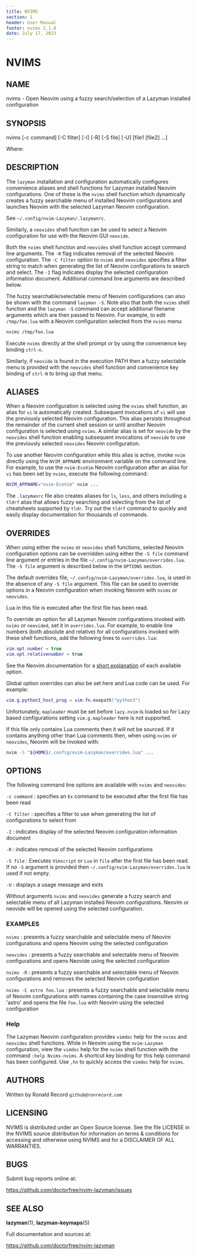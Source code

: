 ```yaml
---
title: NVIMS
section: 1
header: User Manual
footer: nvims 2.1.8
date: July 17, 2023
---
```


# NVIMS

## NAME

nvims - Open Neovim using a fuzzy search/selection of a Lazyman installed configuration

## SYNOPSIS

nvims [-c command] [-C filter] [-I] [-R] [-S file] [-U] [file1 [file2] ...]

Where:

## DESCRIPTION

The `lazyman` installation and configuration automatically configures
convenience aliases and shell functions for Lazyman installed Neovim
configurations. One of these is the `nvims` shell function which dynamically
creates a fuzzy searchable menu of installed Neovim configurations and launches
Neovim with the selected Lazyman Neovim configuration.

See `~/.config/nvim-Lazyman/.lazymanrc`.

Similarly, a `neovides` shell function can be used to select a Neovim
configuration for use with the Neovim GUI `neovide`.

Both the `nvims` shell function and `neovides` shell function accept
command line arguments. The `-R` flag indicates removal of the selected
Neovim configuration. The `-C filter` option to `nvims` and `neovides`
specifies a filter string to match when generating the list of Neovim
configurations to search and select. The `-I` flag indicates display
the selected configuration information document. Additional command
line arguments are described below.

The fuzzy searchable/selectable menu of Neovim configurations can also
be shown with the command `lazyman -S`. Note also that both the `nvims`
shell function and the `lazyman -S` command can accept additional filename
arguments which are then passed to Neovim. For example, to edit
`/tmp/foo.lua` with a Neovim configuration selected from the `nvims` menu:

```bash
nvims /tmp/foo.lua
```

Execute `nvims` directly at the shell prompt or by using the convenience
key binding `ctrl-n`.

Similarly, if `neovide` is found in the execution PATH then a fuzzy
selectable menu is provided with the `neovides` shell function and
convenience key binding of `ctrl-N` to bring up that menu.

## ALIASES

When a Neovim configuration is selected using the `nvims` shell function,
an alias for `vi` is automatically created. Subsequent invocations of `vi`
will use the previously selected Neovim configuration. This alias persists
throughout the remainder of the current shell session or until another Neovim
configuration is selected using `nvims`. A similar alias is set for `neovide`
by the `neovides` shell function enabling subsequent invocations of `neovide`
to use the previously selected `neovides` Neovim configuration.

To use another Neovim configuration while this alias is active, invoke `nvim`
directly using the `NVIM_APPNAME` environment variable on the command line.
For example, to use the `nvim-EcoVim` Neovim configuration after an alias for
`vi` has been set by `nvims`, execute the following command:

```bash
NVIM_APPNAME="nvim-EcoVim" nvim ...
```

The `.lazymanrc` file also creates aliases for `ls`, `less`, and others
including a `tldrf` alias that allows fuzzy searching and selecting from
the list of cheatsheets supported by `tldr`. Try out the `tldrf` command
to quickly and easily display documentation for thousands of commands.

## OVERRIDES

When using either the `nvims` or `neovides` shell functions, selected Neovim
configuration options can be overridden using either the `-S file` command
line argument or entries in the file `~/.config/nvim-Lazyman/overrides.lua`.
The `-S file` argument is described below in the `OPTIONS` section.

The default overrides file, `~/.config/nvim-Lazyman/overrides.lua`, is used in
the absence of any `-S file` argument. This file can be used to override options
in a Neovim configuration when invoking Neovim with `nvims` or `neovides`.

Lua in this file is executed after the first file has been read.

To override an option for all Lazyman Neovim configurations invoked with `nvims`
or `neovided`, set it in `overrides.lua`. For example, to enable line numbers
(both absolute and relative) for all configurations invoked with these shell
functions, add the following lines to `overrides.lua`:

```lua
vim.opt.number = true
vim.opt.relativenumber = true
```

See the Neovim documentation for a
[short explanation](https://neovim.io/doc/user/quickref.html#option-list)
of each available option.

Global option overrides can also be set here and Lua code can be used.
For example:

```lua
vim.g.python3_host_prog = vim.fn.exepath("python3")
```

Unfortunately, `mapleader` must be set before `lazy.nvim` is loaded so for
Lazy based configurations setting `vim.g.mapleader` here is not supported.

If this file only contains Lua comments then it will not be sourced.
If it contains anything other than Lua comments then, when using `nvims` or
`neovides`, Neovim will be invoked with:

```bash
nvim -S "${HOME}/.config/nvim-Lazyman/overrides.lua" ...
```

## OPTIONS

The following command line options are available with `nvims` and `neovides`:

`-c command` : specifies an `Ex` command to be executed after the first file has been read

`-C filter` : specifies a filter to use when generating the list of configurations to select from

`-I` : indicates display of the selected Neovim configuration information document

`-R` : indicates removal of the selected Neovim configurations

`-S file` : Executes `Vimscript` or `Lua` in `file` after the first file has been read. If no `-S` argument is provided then `~/.config/nvim-Lazyman/overrides.lua` is used if not empty.

`-U` : displays a usage message and exits

Without arguments `nvims` and `neovides` generate a fuzzy search and selectable
menu of all Lazyman installed Neovim configurations. Neovim or neovide will be
opened using the selected configuration.

### EXAMPLES

`nvims` : presents a fuzzy searchable and selectable menu of Neovim configurations and opens Neovim using the selected configuration

`neovides` : presents a fuzzy searchable and selectable menu of Neovim configurations and opens Neovide using the selected configuration

`nvims -R` : presents a fuzzy searchable and selectable menu of Neovim configurations and removes the selected Neovim configuration

`nvims -C astro foo.lua` : presents a fuzzy searchable and selectable menu of Neovim configurations with names containing the case insensitive string 'astro' and opens the file `foo.lua` with Neovim using the selected configuration

### Help

The Lazyman Neovim configuration provides `vimdoc` help for the `nvims` and
`neovides` shell functions. While in Neovim using the `nvim-Lazyman`
configuration, view the `vimdoc` help for the `nvims` shell function with the
command `:help Nvims-nvims`. A shortcut key binding for this help command has been
configured. Use `,hn` to quickly access the `vimdoc` help for `nvims`.

## AUTHORS

Written by Ronald Record `github@ronrecord.com`

## LICENSING

NVIMS is distributed under an Open Source license.
See the file LICENSE in the NVIMS source distribution
for information on terms &amp; conditions for accessing and
otherwise using NVIMS and for a DISCLAIMER OF ALL WARRANTIES.

## BUGS

Submit bug reports online at:

<https://github.com/doctorfree/nvim-lazyman/issues>

## SEE ALSO

**lazyman**(1), **lazyman-keymaps**(5)

Full documentation and sources at:

<https://github.com/doctorfree/nvim-lazyman>
